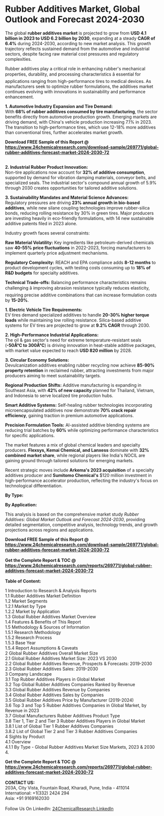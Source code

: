 <h1>Rubber Additives Market, Global Outlook and Forecast 2024-2030</h1><p>The global <strong>rubber additives market</strong> is projected to grow from <strong>USD 4.1 billion in 2023 to USD 6.2 billion by 2030</strong>, expanding at a steady <strong>CAGR of 6.4%</strong> during 2024-2030, according to new market analysis. This growth trajectory reflects sustained demand from the automotive and industrial sectors, despite facing raw material cost pressures and regulatory complexities.</p><p>Rubber additives play a critical role in enhancing rubber's mechanical properties, durability, and processing characteristics â essential for applications ranging from high-performance tires to medical devices. As manufacturers seek to optimize rubber formulations, the additives market continues evolving with innovations in sustainability and performance enhancement.</p><p><strong>1. Automotive Industry Expansion and Tire Demand:</strong><br>
With <strong>68% of rubber additives consumed by tire manufacturing</strong>, the sector benefits directly from automotive production growth. Emerging markets are driving demand, with China's vehicle production increasing 7.1% in 2023. The transition to high-performance tires, which use 12-18% more additives than conventional tires, further accelerates market growth.</p><div><b>Download FREE Sample of this Report @ 
            <a href="https://www.24chemicalresearch.com/download-sample/269771/global-rubber-additives-forecast-market-2024-2030-72">
            https://www.24chemicalresearch.com/download-sample/269771/global-rubber-additives-forecast-market-2024-2030-72</a></b></div><br><p><strong>2. Industrial Rubber Product Innovation:</strong><br>
Non-tire applications now account for <strong>32% of additive consumption</strong>, supported by demand for vibration damping materials, conveyor belts, and specialized seals. The industrial sector's compound annual growth of 5.9% through 2030 creates opportunities for tailored additive solutions.</p><p><strong>3. Sustainability Mandates and Material Science Advances:</strong><br>
Regulatory pressures are driving <strong>23% annual growth in bio-based additives</strong>, while new silane coupling technologies improve rubber-silica bonds, reducing rolling resistance by 30% in green tires. Major producers are investing heavily in eco-friendly formulations, with 14 new sustainable additive patents filed in 2023 alone.</p><p>Industry growth faces several constraints:</p><p><strong>Raw Material Volatility:</strong> Key ingredients like petroleum-derived chemicals saw <strong>40-55% price fluctuations</strong> in 2022-2023, forcing manufacturers to implement quarterly price adjustment mechanisms.</p><p><strong>Regulatory Complexity:</strong> REACH and EPA compliance adds <strong>8-12 months</strong> to product development cycles, with testing costs consuming up to <strong>18% of R&amp;D budgets</strong> for specialty additives.</p><p><strong>Technical Trade-offs:</strong> Balancing performance characteristics remains challenging â improving abrasion resistance typically reduces elasticity, requiring precise additive combinations that can increase formulation costs by <strong>15-20%</strong>.</p><p><strong>1. Electric Vehicle Tire Requirements:</strong><br>
EV tires demand specialized additives to handle <strong>20-30% higher torque loads</strong> while maintaining low rolling resistance. Silica-based additive systems for EV tires are projected to grow at <strong>9.2% CAGR</strong> through 2030.</p><p><strong>2. High-Performance Industrial Applications:</strong><br>
The oil &amp; gas sector's need for extreme temperature-resistant seals (<strong>-50Â°C to 300Â°C</strong>) is driving innovation in heat-stable additive packages, with market value expected to reach <strong>USD 820 million</strong> by 2028.</p><p><strong>3. Circular Economy Solutions:</strong><br>
Devulcanization additives enabling rubber recycling now achieve <strong>85-90% property retention</strong> in reclaimed rubber, attracting investments from major producers aiming to meet sustainability targets.</p><p><strong>Regional Production Shifts:</strong> Additive manufacturing is expanding in Southeast Asia, with <strong>42% of new capacity</strong> planned for Thailand, Vietnam, and Indonesia to serve localized tire production hubs.</p><p><strong>Smart Additive Systems:</strong> Self-healing rubber technologies incorporating microencapsulated additives now demonstrate <strong>70% crack repair efficiency</strong>, gaining traction in premium automotive applications.</p><p><strong>Precision Formulation Tools:</strong> AI-assisted additive blending systems are reducing trial batches by <strong>60%</strong> while optimizing performance characteristics for specific applications.</p><p>The market features a mix of global chemical leaders and specialty producers. <strong>Flexsys, Kemai Chemical, and Lanxess</strong> dominate with <strong>32% combined market share</strong>, while regional players like India's NOCIL are gaining ground through tailored solutions for emerging markets.</p><p>Recent strategic moves include <strong>Arkema's 2023 acquisition</strong> of a specialty additives producer and <strong>Sumitomo Chemical's</strong> $120 million investment in high-performance accelerator production, reflecting the industry's focus on technological differentiation.</p><p><strong>By Type:</strong></p><p><strong>By Application:</strong></p><p>This analysis is based on the comprehensive market study <em>Rubber Additives: Global Market Outlook and Forecast 2024-2030</em>, providing detailed segmentation, competitive analysis, technology trends, and growth projections across regions and applications.</p><div><b>Download FREE Sample of this Report @ 
            <a href="https://www.24chemicalresearch.com/download-sample/269771/global-rubber-additives-forecast-market-2024-2030-72">
            https://www.24chemicalresearch.com/download-sample/269771/global-rubber-additives-forecast-market-2024-2030-72</a></b></div><br><div><b>Get the Complete Report & TOC @ 
            <a href="https://www.24chemicalresearch.com/reports/269771/global-rubber-additives-forecast-market-2024-2030-72">
            https://www.24chemicalresearch.com/reports/269771/global-rubber-additives-forecast-market-2024-2030-72</a></b></div><br>
            <b>Table of Content:</b><p>1 Introduction to Research & Analysis Reports<br />
    1.1 Rubber Additives Market Definition<br />
    1.2 Market Segments<br />
        1.2.1 Market by Type<br />
        1.2.2 Market by Application<br />
    1.3 Global Rubber Additives Market Overview<br />
    1.4 Features & Benefits of This Report<br />
    1.5 Methodology & Sources of Information<br />
        1.5.1 Research Methodology<br />
        1.5.2 Research Process<br />
        1.5.3 Base Year<br />
        1.5.4 Report Assumptions & Caveats<br />
2 Global Rubber Additives Overall Market Size<br />
    2.1 Global Rubber Additives Market Size: 2023 VS 2030<br />
    2.2 Global Rubber Additives Revenue, Prospects & Forecasts: 2019-2030<br />
    2.3 Global Rubber Additives Sales: 2019-2030<br />
3 Company Landscape<br />
    3.1 Top Rubber Additives Players in Global Market<br />
    3.2 Top Global Rubber Additives Companies Ranked by Revenue<br />
    3.3 Global Rubber Additives Revenue by Companies<br />
    3.4 Global Rubber Additives Sales by Companies<br />
    3.5 Global Rubber Additives Price by Manufacturer (2019-2024)<br />
    3.6 Top 3 and Top 5 Rubber Additives Companies in Global Market, by Revenue in 2023<br />
    3.7 Global Manufacturers Rubber Additives Product Type<br />
    3.8 Tier 1, Tier 2 and Tier 3 Rubber Additives Players in Global Market<br />
        3.8.1 List of Global Tier 1 Rubber Additives Companies<br />
        3.8.2 List of Global Tier 2 and Tier 3 Rubber Additives Companies<br />
4 Sights by Product<br />
    4.1 Overview<br />
        4.1.1 By Type - Global Rubber Additives Market Size Markets, 2023 & 2030<br />
        4.</p><div><b>Get the Complete Report & TOC @ 
            <a href="https://www.24chemicalresearch.com/reports/269771/global-rubber-additives-forecast-market-2024-2030-72">
            https://www.24chemicalresearch.com/reports/269771/global-rubber-additives-forecast-market-2024-2030-72</a></b></div><br><b>CONTACT US:</b><br>
            203A, City Vista, Fountain Road, Kharadi, Pune, India - 411014<br>
            International: +1(332) 2424 294<br>
            Asia: +91 9169162030 <br><br>
            Follow Us On LinkedIn: <a href="https://www.linkedin.com/company/24chemicalresearch/">24ChemicalResearch LinkedIn</a>